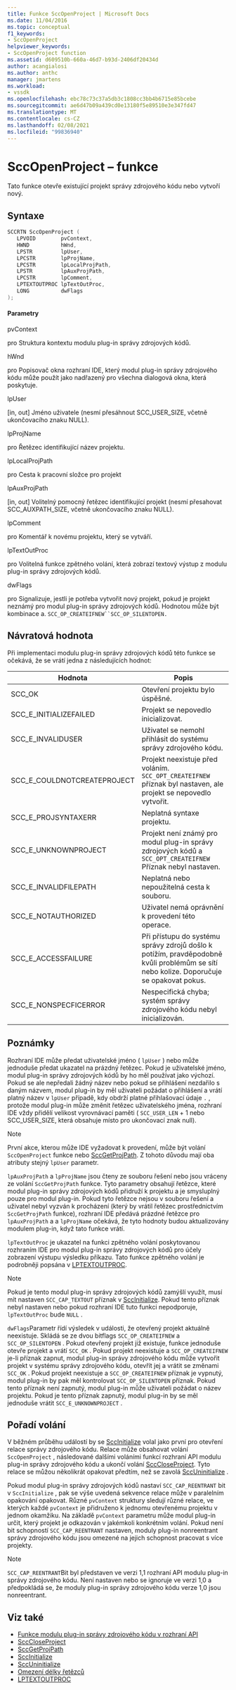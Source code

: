 ```yaml
---
title: Funkce SccOpenProject | Microsoft Docs
ms.date: 11/04/2016
ms.topic: conceptual
f1_keywords:
- SccOpenProject
helpviewer_keywords:
- SccOpenProject function
ms.assetid: d609510b-660a-46d7-b93d-2406df20434d
author: acangialosi
ms.author: anthc
manager: jmartens
ms.workload:
- vssdk
ms.openlocfilehash: ebc78c73c37a5db3c1808cc3bb4b6715e85bcebe
ms.sourcegitcommit: ae6d47b09a439cd0e13180f5e89510e3e347fd47
ms.translationtype: MT
ms.contentlocale: cs-CZ
ms.lasthandoff: 02/08/2021
ms.locfileid: "99836940"
---
```

# <a name="sccopenproject-function"></a>SccOpenProject – funkce
Tato funkce otevře existující projekt správy zdrojového kódu nebo vytvoří nový.

## <a name="syntax"></a>Syntaxe

```cpp
SCCRTN SccOpenProject (
   LPVOID        pvContext,
   HWND          hWnd,
   LPSTR         lpUser,
   LPCSTR        lpProjName,
   LPCSTR        lpLocalProjPath,
   LPSTR         lpAuxProjPath,
   LPCSTR        lpComment,
   LPTEXTOUTPROC lpTextOutProc,
   LONG          dwFlags
);
```

#### <a name="parameters"></a>Parametry
 pvContext

pro Struktura kontextu modulu plug-in správy zdrojových kódů.

 hWnd

pro Popisovač okna rozhraní IDE, který modul plug-in správy zdrojového kódu může použít jako nadřazený pro všechna dialogová okna, která poskytuje.

 lpUser

[in, out] Jméno uživatele (nesmí přesáhnout SCC_USER_SIZE, včetně ukončovacího znaku NULL).

 lpProjName

pro Řetězec identifikující název projektu.

 lpLocalProjPath

pro Cesta k pracovní složce pro projekt

 lpAuxProjPath

[in, out] Volitelný pomocný řetězec identifikující projekt (nesmí přesahovat SCC_AUXPATH_SIZE, včetně ukončovacího znaku NULL).

 lpComment

pro Komentář k novému projektu, který se vytváří.

 lpTextOutProc

pro Volitelná funkce zpětného volání, která zobrazí textový výstup z modulu plug-in správy zdrojových kódů.

 dwFlags

pro Signalizuje, jestli je potřeba vytvořit nový projekt, pokud je projekt neznámý pro modul plug-in správy zdrojových kódů. Hodnotou může být kombinace a. `SCC_OP_CREATEIFNEW``SCC_OP_SILENTOPEN.`

## <a name="return-value"></a>Návratová hodnota
 Při implementaci modulu plug-in správy zdrojových kódů této funkce se očekává, že se vrátí jedna z následujících hodnot:

|Hodnota|Popis|
|-----------|-----------------|
|SCC_OK|Otevření projektu bylo úspěšné.|
|SCC_E_INITIALIZEFAILED|Projekt se nepovedlo inicializovat.|
|SCC_E_INVALIDUSER|Uživatel se nemohl přihlásit do systému správy zdrojového kódu.|
|SCC_E_COULDNOTCREATEPROJECT|Projekt neexistuje před voláním.  `SCC_OPT_CREATEIFNEW` příznak byl nastaven, ale projekt se nepovedlo vytvořit.|
|SCC_E_PROJSYNTAXERR|Neplatná syntaxe projektu.|
|SCC_E_UNKNOWNPROJECT|Projekt není známý pro modul plug-in správy zdrojových kódů a `SCC_OPT_CREATEIFNEW` Příznak nebyl nastaven.|
|SCC_E_INVALIDFILEPATH|Neplatná nebo nepoužitelná cesta k souboru.|
|SCC_E_NOTAUTHORIZED|Uživatel nemá oprávnění k provedení této operace.|
|SCC_E_ACCESSFAILURE|Při přístupu do systému správy zdrojů došlo k potížím, pravděpodobně kvůli problémům se sítí nebo kolize. Doporučuje se opakovat pokus.|
|SCC_E_NONSPECFICERROR|Nespecifická chyba; systém správy zdrojového kódu nebyl inicializován.|

## <a name="remarks"></a>Poznámky
 Rozhraní IDE může předat uživatelské jméno ( `lpUser` ) nebo může jednoduše předat ukazatel na prázdný řetězec. Pokud je uživatelské jméno, modul plug-in správy zdrojových kódů by ho měl používat jako výchozí. Pokud se ale nepředali žádný název nebo pokud se přihlášení nezdařilo s daným názvem, modul plug-in by měl uživateli požádat o přihlášení a vrátí platný název v `lpUser` případě, kdy obdrží platné přihlašovací údaje `.` , protože modul plug-in může změnit řetězec uživatelského jména, rozhraní IDE vždy přidělí velikost vyrovnávací paměti ( `SCC_USER_LEN` + 1 nebo SCC_USER_SIZE, která obsahuje místo pro ukončovací znak null).

> [!NOTE]
> První akce, kterou může IDE vyžadovat k provedení, může být volání `SccOpenProject` funkce nebo [SccGetProjPath](../extensibility/sccgetprojpath-function.md). Z tohoto důvodu mají oba atributy stejný `lpUser` parametr.

 `lpAuxProjPath` a `lpProjName` jsou čteny ze souboru řešení nebo jsou vráceny ze volání `SccGetProjPath` funkce. Tyto parametry obsahují řetězce, které modul plug-in správy zdrojových kódů přidruží k projektu a je smysluplný pouze pro modul plug-in. Pokud tyto řetězce nejsou v souboru řešení a uživatel nebyl vyzván k procházení (který by vrátil řetězec prostřednictvím `SccGetProjPath` funkce), rozhraní IDE předává prázdné řetězce pro `lpAuxProjPath` a a `lpProjName` očekává, že tyto hodnoty budou aktualizovány modulem plug-in, když tato funkce vrátí.

 `lpTextOutProc` je ukazatel na funkci zpětného volání poskytovanou rozhraním IDE pro modul plug-in správy zdrojových kódů pro účely zobrazení výstupu výsledku příkazu. Tato funkce zpětného volání je podrobněji popsána v [LPTEXTOUTPROC](../extensibility/lptextoutproc.md).

> [!NOTE]
> Pokud je tento modul plug-in správy zdrojových kódů zamýšlí využít, musí mít nastaven `SCC_CAP_TEXTOUT` příznak v [SccInitialize](../extensibility/sccinitialize-function.md). Pokud tento příznak nebyl nastaven nebo pokud rozhraní IDE tuto funkci nepodporuje, `lpTextOutProc` bude `NULL` .

 `dwFlags`Parametr řídí výsledek v události, že otevřený projekt aktuálně neexistuje. Skládá se ze dvou bitflags `SCC_OP_CREATEIFNEW` a `SCC_OP_SILENTOPEN` . Pokud otevřený projekt již existuje, funkce jednoduše otevře projekt a vrátí `SCC_OK` . Pokud projekt neexistuje a `SCC_OP_CREATEIFNEW` je-li příznak zapnut, modul plug-in správy zdrojového kódu může vytvořit projekt v systému správy zdrojového kódu, otevřít jej a vrátit se změnami `SCC_OK` . Pokud projekt neexistuje a `SCC_OP_CREATEIFNEW` příznak je vypnutý, modul plug-in by pak měl kontrolovat `SCC_OP_SILENTOPEN` příznak. Pokud tento příznak není zapnutý, modul plug-in může uživateli požádat o název projektu. Pokud je tento příznak zapnutý, modul plug-in by se měl jednoduše vrátit `SCC_E_UNKNOWNPROJECT` .

## <a name="calling-order"></a>Pořadí volání
 V běžném průběhu událostí by se [SccInitialize](../extensibility/sccinitialize-function.md) volal jako první pro otevření relace správy zdrojového kódu. Relace může obsahovat volání `SccOpenProject` , následované dalšími voláními funkcí rozhraní API modulu plug-in správy zdrojového kódu a ukončí volání [SccCloseProject](../extensibility/scccloseproject-function.md). Tyto relace se můžou několikrát opakovat předtím, než se zavolá [SccUninitialize](../extensibility/sccuninitialize-function.md) .

 Pokud modul plug-in správy zdrojových kódů nastaví `SCC_CAP_REENTRANT` bit v `SccInitialize` , pak se výše uvedená sekvence relace může v paralelním opakování opakovat. Různé `pvContext` struktury sledují různé relace, ve kterých každé `pvContext` je přidruženo k jednomu otevřenému projektu v jednom okamžiku. Na základě `pvContext` parametru může modul plug-in určit, který projekt je odkazován v jakémkoli konkrétním volání. Pokud není bit schopností `SCC_CAP_REENTRANT` nastaven, moduly plug-in nonreentrant správy zdrojového kódu jsou omezené na jejich schopnost pracovat s více projekty.

> [!NOTE]
> `SCC_CAP_REENTRANT`Bit byl představen ve verzi 1,1 rozhraní API modulu plug-in správy zdrojového kódu. Není nastaven nebo se ignoruje ve verzi 1,0 a předpokládá se, že moduly plug-in správy zdrojového kódu verze 1,0 jsou nonreentrant.

## <a name="see-also"></a>Viz také
- [Funkce modulu plug-in správy zdrojového kódu v rozhraní API](../extensibility/source-control-plug-in-api-functions.md)
- [SccCloseProject](../extensibility/scccloseproject-function.md)
- [SccGetProjPath](../extensibility/sccgetprojpath-function.md)
- [SccInitialize](../extensibility/sccinitialize-function.md)
- [SccUninitialize](../extensibility/sccuninitialize-function.md)
- [Omezení délky řetězců](../extensibility/restrictions-on-string-lengths.md)
- [LPTEXTOUTPROC](../extensibility/lptextoutproc.md)
